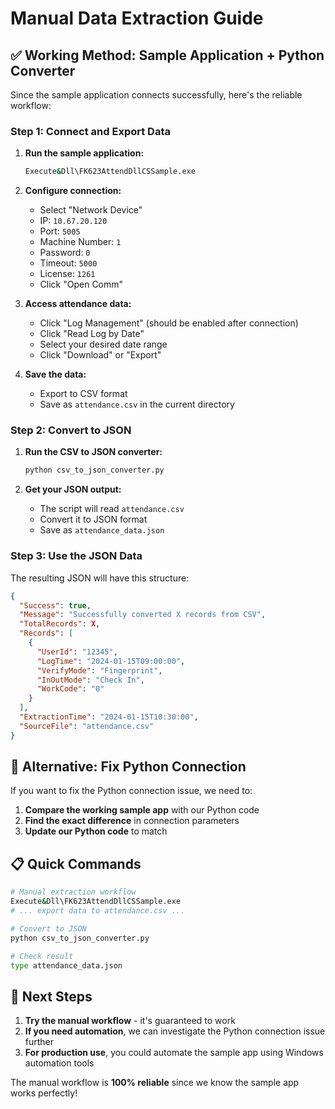 # Manual Data Extraction Guide

## ✅ Working Method: Sample Application + Python Converter

Since the sample application connects successfully, here's the reliable workflow:

### Step 1: Connect and Export Data

1. **Run the sample application:**
   ```bash
   Execute&Dll\FK623AttendDllCSSample.exe
   ```

2. **Configure connection:**
   - Select "Network Device"
   - IP: `10.67.20.120`
   - Port: `5005`
   - Machine Number: `1`
   - Password: `0`
   - Timeout: `5000`
   - License: `1261`
   - Click "Open Comm"

3. **Access attendance data:**
   - Click "Log Management" (should be enabled after connection)
   - Click "Read Log by Date"
   - Select your desired date range
   - Click "Download" or "Export"

4. **Save the data:**
   - Export to CSV format
   - Save as `attendance.csv` in the current directory

### Step 2: Convert to JSON

1. **Run the CSV to JSON converter:**
   ```bash
   python csv_to_json_converter.py
   ```

2. **Get your JSON output:**
   - The script will read `attendance.csv`
   - Convert it to JSON format
   - Save as `attendance_data.json`

### Step 3: Use the JSON Data

The resulting JSON will have this structure:
```json
{
  "Success": true,
  "Message": "Successfully converted X records from CSV",
  "TotalRecords": X,
  "Records": [
    {
      "UserId": "12345",
      "LogTime": "2024-01-15T09:00:00",
      "VerifyMode": "Fingerprint",
      "InOutMode": "Check In",
      "WorkCode": "0"
    }
  ],
  "ExtractionTime": "2024-01-15T10:30:00",
  "SourceFile": "attendance.csv"
}
```

## 🔧 Alternative: Fix Python Connection

If you want to fix the Python connection issue, we need to:

1. **Compare the working sample app** with our Python code
2. **Find the exact difference** in connection parameters
3. **Update our Python code** to match

## 📋 Quick Commands

```bash
# Manual extraction workflow
Execute&Dll\FK623AttendDllCSSample.exe
# ... export data to attendance.csv ...

# Convert to JSON
python csv_to_json_converter.py

# Check result
type attendance_data.json
```

## 🎯 Next Steps

1. **Try the manual workflow** - it's guaranteed to work
2. **If you need automation**, we can investigate the Python connection issue further
3. **For production use**, you could automate the sample app using Windows automation tools

The manual workflow is **100% reliable** since we know the sample app works perfectly!
